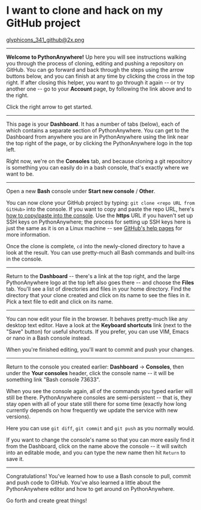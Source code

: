 I want to clone and hack on my GitHub project
=============================================

glyphicons_341_github@2x.png

----


**Welcome to PythonAnywhere!**  Up here you will see instructions
walking you through the process of cloning, editing and pushing a repository
on GitHub.
You can go forward and back through the steps using the arrow buttons
below, and you can finish at any time by clicking the cross in the top
right.  If
after closing this helper, you want to go through it again -- or try
another one -- go to your
**Account** page, by following the link above and to the right.


Click the right arrow to get started.


----



This page is your **Dashboard**.  It has a number of tabs (below),
each of which contains a separate section of PythonAnywhere.  You can
get to the Dashboard from anywhere you are in PythonAnywhere using the
link near the top right of the page, or by clicking
the PythonAnywhere logo in the top left.


Right now, we're on the **Consoles** tab, and because cloning
a git repository is something you can easily do in a bash console,
that's exactly where we want to be.


----


Open a new **Bash** console under **Start new console** /
**Other**.

You can now clone your GitHub project by typing: `git clone
<repo URL from GitHub>` into the console. If you want to copy and
paste the repo URL, here's
[how to copy/paste into the console](https://www.pythonanywhere.com/wiki/CopyAndPaste).
Use the **https** URL if you haven't set up SSH keys on PythonAnywhere;
the process for setting up SSH keys here is just the same as it
is on a Linux machine -- see
[GitHub's help pages](https://help.github.com/articles/generating-ssh-keys)
for more information.


Once the clone is complete, `cd` into the newly-cloned
directory to have a look at the result. You can use pretty-much all
Bash commands and built-ins in the console.

----


Return to the **Dashboard** -- there's a link at the top right,
and the large PythonAnywhere logo at the top left also goes there -- and choose the
**Files** tab. You'll see a list of directories and files in
your home directory. Find the directory that your clone created and
click on its name to see the files in it. Pick a text file to edit
and click on its name.

----


 You can now edit your file in the browser. It behaves
pretty-much like any desktop text editor. Have a look at the
**Keyboard shortcuts** link (next to the "Save" button) for useful shortcuts.
 If you
prefer, you can use VIM, Emacs or nano in a Bash console instead.

When you're finished editing, you'll want to commit and push your
changes.

----


 Return to the console you created earlier: **Dashboard** ->
**Consoles**, then under the **Your consoles** header,
click the console name -- it will be something link
"Bash console 73633".

When you see the console again, all of the commands
you typed earlier will still be there.  PythonAnywhere consoles are
semi-persistent -- that is, they stay open with all of your
state still there for some time (exactly how long  currently
depends on how frequently we update the service with new versions).

Here you can use
`git diff`, `git commit` and `git
push` as you normally would.

If you want to change the console's name so that you can more easily
find it from the Dashboard, click on the name above the console
-- it will switch into an editable mode, and you can type the
new name then hit `Return` to save it.

----

Congratulations! You've learned how to use a Bash console to pull, commit and push
code to GitHub. You've also learned a little about the PythonAnywhere editor and
how to get around on PythonAnywhere.


Go forth and create great things!


